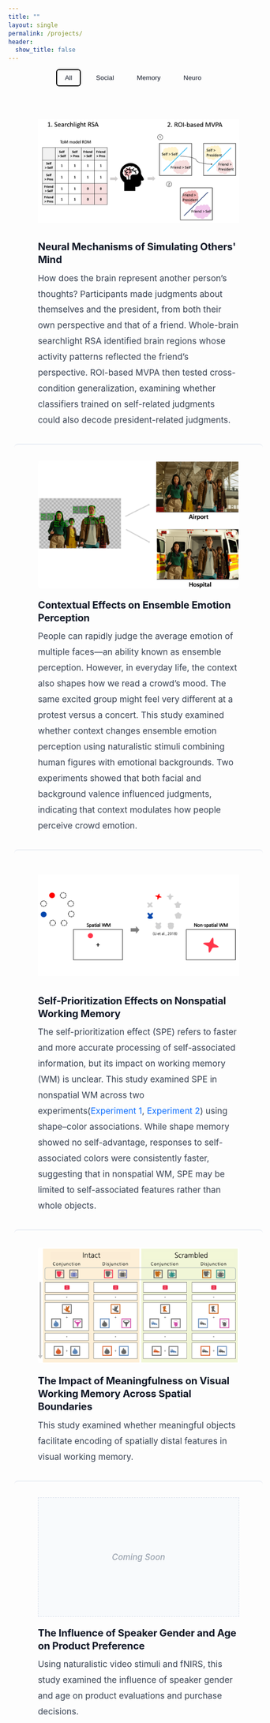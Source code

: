 ```yaml
---
title: ""
layout: single
permalink: /projects/
header:
  show_title: false
---
```


<!-- ====== Filters ====== -->
<div class="project-filters">
  <button class="filter-button active" onclick="filterSelection('all', this)">All</button>
  <button class="filter-button" onclick="filterSelection('social', this)">Social</button>
  <button class="filter-button" onclick="filterSelection('memory', this)">Memory</button>
  <button class="filter-button" onclick="filterSelection('neuro', this)">Neuro</button>
</div>

<!-- ====== Projects (full-bleed) ====== -->
<div class="projects">

  <!-- Plan 1 -->
  <section class="project-row social neuro">
    <div class="project-image">
      <img src="/assets/img/projects/SRE2_method1.png" alt="Plan 1 image">
    </div>
    <div class="project-text">
      <h2>Neural Mechanisms of Simulating Others' Mind</h2>
      <p>
        How does the brain represent another person’s thoughts? Participants made judgments about themselves and the president, from both their own perspective and that of a friend. Whole-brain searchlight RSA identified brain regions whose activity patterns reflected the friend’s perspective. ROI-based MVPA then tested cross-condition generalization, examining whether classifiers trained on self-related judgments could also decode president-related judgments.
      </p>
    </div>
  </section>

  <!-- Ensemble Emotion Perception -->
  <section class="project-row social">
    <div class="project-image">
      <img src="/assets/img/projects/CEP_method.png" alt="Ensemble Emotion Perception">
    </div>
    <div class="project-text">
      <h2>Contextual Effects on Ensemble Emotion Perception</h2>
      <p>
    People can rapidly judge the average emotion of multiple faces—an ability known as ensemble perception. However, in everyday life, the context also shapes how we read a crowd’s mood. The same excited group might feel very different at a protest versus a concert. This study examined whether context changes ensemble emotion perception using naturalistic stimuli combining human figures with emotional backgrounds. Two experiments showed that both facial and background valence influenced judgments, indicating that context modulates how people perceive crowd emotion.
      </p>
    </div>
  </section>

  <!-- SPE -->
  <section class="project-row social memory">
    <div class="project-image">
      <img src="/assets/img/projects/SPE_method.png" alt="Self-Prioritization Effects">
    </div>
    <div class="project-text">
      <h2>Self-Prioritization Effects on Nonspatial Working Memory</h2>
      <p>
        The self-prioritization effect (SPE) refers to faster and more accurate processing of self-associated information, but its impact on working memory (WM) is unclear. This study examined SPE in nonspatial WM across two experiments(<a href="/data/analyzeSPE8VCS1.html" target="_blank" class="project-link">Experiment 1</a>, <a href="/data/analyzeSPE8VCS2.html" target="_blank" class="project-link">Experiment 2</a>) using shape–color associations. While shape memory showed no self-advantage, responses to self-associated colors were consistently faster, suggesting that in nonspatial WM, SPE may be limited to self-associated features rather than whole objects.
      </p>
    </div>
  </section>

  <!-- Meaningfulness in VWM -->
  <section class="project-row memory">
    <div class="project-image">
      <img src="/assets/img/projects/Meaningfulness_method.png" alt="Meaningfulness Effects">
    </div>
    <div class="project-text">
      <h2>The Impact of Meaningfulness on Visual Working Memory Across Spatial Boundaries</h2>
      <p>
        This study examined whether meaningful objects facilitate encoding of spatially distal features in visual working memory.
      </p>
    </div>
  </section>

  <!-- fNIRS (no image) -->
  <section class="project-row neuro no-image">
    <div class="project-image" aria-hidden="true"></div>
    <div class="project-text">
      <h2>The Influence of Speaker Gender and Age on Product Preference</h2>
      <p>
        Using naturalistic video stimuli and fNIRS, this study examined the influence of speaker gender and age on product evaluations and purchase decisions.
      </p>
    </div>
  </section>

</div>

<!-- ====== Filter logic ====== -->
<script>
function filterSelection(category, btn) {
  const rows = document.querySelectorAll('.project-row');
  rows.forEach(row => {
    const show = (category === 'all') || row.classList.contains(category);
    row.style.display = show ? '' : 'none';
  });
  document.querySelectorAll('.filter-button').forEach(b => b.classList.remove('active'));
  if (btn) btn.classList.add('active');
}
// 초기 상태: All
filterSelection('all', document.querySelector('.filter-button'));
</script>

<style>
/* ========= Filters (Underline Tabs) ========= */
.project-filters {
  display: flex;
  justify-content: center; /* 가로 중앙 정렬 */
  gap: 0.3rem;             /* 버튼 간 간격 */
  margin-bottom: 1.25rem;
}

.filter-button {
  padding: 0.5rem 1rem;
  margin: 0 0.3rem;
  background: transparent;       /* 배경 없음 → 버튼 느낌 제거 */
  border: none;                  /* 테두리 없음 */
  cursor: pointer;
  font-weight: 500;
  color: #111827;
  transition: color 0.2s;
}

.filter-button:hover {
  color: #000;                   /* hover 시 글씨만 진하게 */
}

.filter-button.active {
  color: #111827;
  border: 2px solid #000;        /* 클릭된 상태 → 검은색 테두리 */
  border-radius: 6px;
}
/* 포커스 접근성 */
.filter-button:focus-visible{ outline:2px solid #2563eb; outline-offset:2px; }

/* ========= Full-bleed container (break out of theme) ========= */
.projects {
  width: 100vw;
  margin-left: calc(50% - 50vw);
  margin-right: calc(50% - 50vw);
  padding: 0 1rem;
}
.page .page__inner-wrap { padding-left: 0; padding-right: 0; }

/* ========= Two-column layout: image left / text right ========= */
.project-row {
  display: grid;
  grid-template-columns: minmax(0, 40%) minmax(0, 60%);
  align-items: stretch;
  gap: 5rem;
  padding: 2rem 3rem 2rem;

  border-radius: 8px;
  transition: box-shadow .18s ease, transform .18s ease;
}

/* 구분선 */
.project-row + .project-row { border-top: 2px solid #e9edf3; }

/* 이미지 */
.project-image {
  display: flex;
  align-items: center;
  justify-content: center;
  transition: box-shadow .18s ease, transform .18s ease;
}
.project-image img {
  width: 100%;
  height: auto;
  max-height: 100%;
  object-fit: contain;
  border-radius: 6px;
}

/* 이미지 없는 항목: Coming Soon 중앙 표시 */
.project-row.no-image .project-image{
  position:relative;
  min-height:320px;
  border:1px dashed #d7deea;
  background:#f8fafc;
  display:block;
}
.project-row.no-image .project-image::before{
  content:"Coming Soon";
  position:absolute; top:50%; left:50%;
  transform:translate(-50%,-50%);
  font-size:1.05rem; color:#9aa3af;
  font-weight:500; font-style:italic;
  white-space:nowrap; pointer-events:none; user-select:none;
}

/* 텍스트 */
.project-text{ display:flex; flex-direction:column; justify-content:center; }
.project-text h2{
  margin:0 0 .5rem;
  font-size:clamp(1rem, 0.6vw + 0.9rem, 1.4rem);
  line-height:1.3; letter-spacing:-0.01em; color:#111827;
}
.project-text h2:hover{ cursor:pointer; text-decoration:underline; }
.project-text p{
  margin:0;
  font-size:clamp(0.98rem, 0.35vw + 0.9rem, 1.08rem);
  line-height:1.85; color:#374151;
}
.project-link{ color:#0a6cff; text-decoration:none; }
.project-link:hover{ text-decoration:underline; }

/* ========= Responsive ========= */
@media (max-width: 960px) {
  .projects { margin-left: 0; margin-right: 0; width: 100%; padding: 0 .75rem; }
  .project-row { grid-template-columns: 1fr; gap: 1.25rem; }
  .project-image img,
  .project-row.no-image .project-image { min-height: 240px; }
}

/* Reduced motion */
@media (prefers-reduced-motion: reduce){
  .project-image, .project-row { transition: none; }
  .project-image:hover { transform:none; box-shadow:none; }
}
</style>
